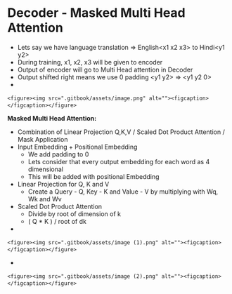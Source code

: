 # Decoder - Masked Multi Head Attention

* Lets  say we have language translation ⇒ English\<x1 x2 x3> to Hindi\<y1 y2>
* During training, x1, x2, x3 will be given to encoder
* Output of encoder will go to Multi Head attention in Decoder
* Output shifted right means we use 0 padding \<y1 y2> ⇒ \<y1 y2 0>
*

    <figure><img src=".gitbook/assets/image.png" alt=""><figcaption></figcaption></figure>

**Masked Multi Head Attention:**

* Combination of Linear Projection Q,K,V / Scaled Dot Product Attention / Mask Application
* &#x20;Input Embedding + Positional Embedding
  * We add padding to 0&#x20;
  * Lets consider that every output embedding for each word as 4 dimensional
  * This will be added with positional Embedding
* Linear Projection for Q, K and V
  * Create a  Query - Q, Key - K and Value - V by multiplying with Wq, Wk and Wv
* Scaled Dot Product Attention
  * Divide by root of dimension of k
  * &#x20;( Q \* K ) / root of dk
*

    <figure><img src=".gitbook/assets/image (1).png" alt=""><figcaption></figcaption></figure>
*

    <figure><img src=".gitbook/assets/image (2).png" alt=""><figcaption></figcaption></figure>

